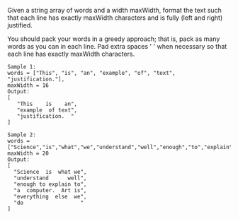 Given a string array of words and a width maxWidth, format the text such that each line has exactly maxWidth characters and is fully (left and right) justified.


You should pack your words in a greedy approach; that is, pack as many words as you can in each line. Pad extra spaces ' ' when necessary so that each line has exactly maxWidth characters.

```
Sample 1: 
words = ["This", "is", "an", "example", "of", "text", "justification."], 
maxWidth = 16
Output:
[
   "This    is    an",
   "example  of text",
   "justification.  "
]
```

```
Sample 2:
words = ["Science","is","what","we","understand","well","enough","to","explain","to","a","computer.","Art","is","everything","else","we","do"], 
maxWidth = 20
Output:
[
  "Science  is  what we",
  "understand      well",
  "enough to explain to",
  "a  computer.  Art is",
  "everything  else  we",
  "do                  "
]
```
